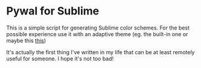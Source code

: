 # Pywal for Sublime

This is a simple script for generating Sublime color schemes. For the best possible experience use it with an adaptive theme (eg. the built-in one or maybe this [this](https://github.com/pradyun/Sublime-Rainbow-Theme))

It's actually the first thing I've written in my life that can be at least remotely useful for someone. I hope it's not too bad!




